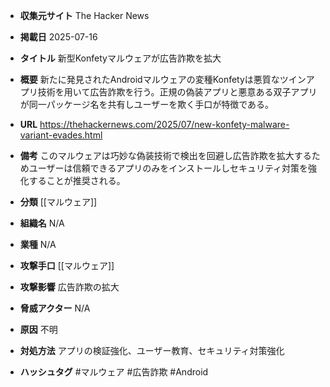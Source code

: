 - **収集元サイト**
The Hacker News

- **掲載日**
2025-07-16

- **タイトル**
新型Konfetyマルウェアが広告詐欺を拡大

- **概要**
新たに発見されたAndroidマルウェアの変種Konfetyは悪質なツインアプリ技術を用いて広告詐欺を行う。正規の偽装アプリと悪意ある双子アプリが同一パッケージ名を共有しユーザーを欺く手口が特徴である。

- **URL**
https://thehackernews.com/2025/07/new-konfety-malware-variant-evades.html

- **備考**
このマルウェアは巧妙な偽装技術で検出を回避し広告詐欺を拡大するためユーザーは信頼できるアプリのみをインストールしセキュリティ対策を強化することが推奨される。

- **分類**
[[マルウェア]]

- **組織名**
N/A

- **業種**
N/A

- **攻撃手口**
[[マルウェア]]

- **攻撃影響**
広告詐欺の拡大

- **脅威アクター**
N/A

- **原因**
不明

- **対処方法**
アプリの検証強化、ユーザー教育、セキュリティ対策強化

- **ハッシュタグ**
#マルウェア #広告詐欺 #Android
